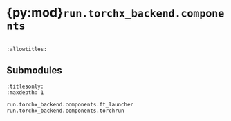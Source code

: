 # {py:mod}`run.torchx_backend.components`

```{py:module} run.torchx_backend.components
```

```{autodoc2-docstring} run.torchx_backend.components
:allowtitles:
```

## Submodules

```{toctree}
:titlesonly:
:maxdepth: 1

run.torchx_backend.components.ft_launcher
run.torchx_backend.components.torchrun
```
